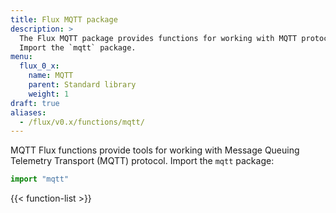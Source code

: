 ```yaml
---
title: Flux MQTT package
description: >
  The Flux MQTT package provides functions for working with MQTT protocol.
  Import the `mqtt` package.
menu:
  flux_0_x:
    name: MQTT
    parent: Standard library
    weight: 1
draft: true
aliases:
  - /flux/v0.x/functions/mqtt/
---
```


MQTT Flux functions provide tools for working with Message Queuing Telemetry Transport (MQTT) protocol.
Import the `mqtt` package:

```js
import "mqtt"
```

{{< function-list >}}
